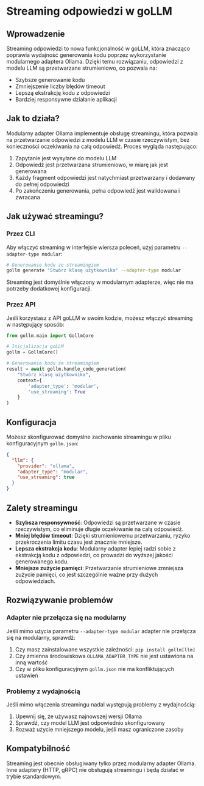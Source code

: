 # Streaming odpowiedzi w goLLM

## Wprowadzenie

Streaming odpowiedzi to nowa funkcjonalność w goLLM, która znacząco poprawia wydajność generowania kodu poprzez wykorzystanie modularnego adaptera Ollama. Dzięki temu rozwiązaniu, odpowiedzi z modelu LLM są przetwarzane strumieniowo, co pozwala na:

- Szybsze generowanie kodu
- Zmniejszenie liczby błędów timeout
- Lepszą ekstrakcję kodu z odpowiedzi
- Bardziej responsywne działanie aplikacji

## Jak to działa?

Modularny adapter Ollama implementuje obsługę streamingu, która pozwala na przetwarzanie odpowiedzi z modelu LLM w czasie rzeczywistym, bez konieczności oczekiwania na całą odpowiedź. Proces wygląda następująco:

1. Zapytanie jest wysyłane do modelu LLM
2. Odpowiedź jest przetwarzana strumieniowo, w miarę jak jest generowana
3. Każdy fragment odpowiedzi jest natychmiast przetwarzany i dodawany do pełnej odpowiedzi
4. Po zakończeniu generowania, pełna odpowiedź jest walidowana i zwracana

## Jak używać streamingu?

### Przez CLI

Aby włączyć streaming w interfejsie wiersza poleceń, użyj parametru `--adapter-type modular`:

```bash
# Generowanie kodu ze streamingiem
gollm generate "Stwórz klasę użytkownika" --adapter-type modular
```

Streaming jest domyślnie włączony w modularnym adapterze, więc nie ma potrzeby dodatkowej konfiguracji.

### Przez API

Jeśli korzystasz z API goLLM w swoim kodzie, możesz włączyć streaming w następujący sposób:

```python
from gollm.main import GollmCore

# Inicjalizacja goLLM
gollm = GollmCore()

# Generowanie kodu ze streamingiem
result = await gollm.handle_code_generation(
    "Stwórz klasę użytkownika",
    context={
        'adapter_type': 'modular',
        'use_streaming': True
    }
)
```

## Konfiguracja

Możesz skonfigurować domyślne zachowanie streamingu w pliku konfiguracyjnym `gollm.json`:

```json
{
  "llm": {
    "provider": "ollama",
    "adapter_type": "modular",
    "use_streaming": true
  }
}
```

## Zalety streamingu

- **Szybsza responsywność**: Odpowiedzi są przetwarzane w czasie rzeczywistym, co eliminuje długie oczekiwanie na całą odpowiedź.
- **Mniej błędów timeout**: Dzięki strumieniowemu przetwarzaniu, ryzyko przekroczenia limitu czasu jest znacznie mniejsze.
- **Lepsza ekstrakcja kodu**: Modularny adapter lepiej radzi sobie z ekstrakcją kodu z odpowiedzi, co prowadzi do wyższej jakości generowanego kodu.
- **Mniejsze zużycie pamięci**: Przetwarzanie strumieniowe zmniejsza zużycie pamięci, co jest szczególnie ważne przy dużych odpowiedziach.

## Rozwiązywanie problemów

### Adapter nie przełącza się na modularny

Jeśli mimo użycia parametru `--adapter-type modular` adapter nie przełącza się na modularny, sprawdź:

1. Czy masz zainstalowane wszystkie zależności: `pip install gollm[llm]`
2. Czy zmienna środowiskowa `OLLAMA_ADAPTER_TYPE` nie jest ustawiona na inną wartość
3. Czy w pliku konfiguracyjnym `gollm.json` nie ma konfliktujących ustawień

### Problemy z wydajnością

Jeśli mimo włączenia streamingu nadal występują problemy z wydajnością:

1. Upewnij się, że używasz najnowszej wersji Ollama
2. Sprawdź, czy model LLM jest odpowiednio skonfigurowany
3. Rozważ użycie mniejszego modelu, jeśli masz ograniczone zasoby

## Kompatybilność

Streaming jest obecnie obsługiwany tylko przez modularny adapter Ollama. Inne adaptery (HTTP, gRPC) nie obsługują streamingu i będą działać w trybie standardowym.
